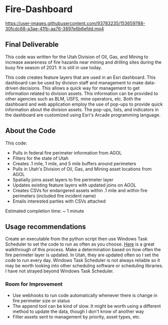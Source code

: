 # Fire-Dashboard

https://user-images.githubusercontent.com/93783235/153659788-30fcdc68-a3ae-41fb-aa76-3897e6b6efdd.mp4


## Final Deliverable

This code was written for the Utah Division of Oil, Gas, and Mining to increase awareness of fire hazards near mining and drilling sites during the busy fire season of 2021. It is still in use today. 

This code creates feature layers that are used in an Esri dashboard. This dashboard can be used by division staff and management to make data-driven decisions. This allows a quick way for management to get information related to division assets. This information can be provided to other agencies such as BLM, USFS, mine operators, etc. Both the dashboard and web application employ the use of pop-ups to provide quick information about the division assets. The pop-ups, lists, and indicators in the dashboard are customized using Esri's Arcade programming language.

## About the Code

This code:
* Pulls in federal fire perimeter information from AGOL
* Filters for the state of Utah
* Creates .1 mile, 1 mile, and 5 mile buffers around perimeters
* Pulls in Utah's Division of Oil, Gas, and Mining asset locations from AGOL
* Spatially joins asset layers to fire perimeter layer
* Updates existing feature layers with updated joins on AGOL
* Creates CSVs for endangered assets within .1 mile and within fire perimeters (included fire incident name)
* Emails interested parties with CSVs attached

Estimated completion time: ~ 1 minute

## Usage recommendations
Create an executable from the python script then use Windows Task Scheduler to set the code to run as often as you choose. [Here](https://datatofish.com/python-script-windows-scheduler/) is a great walkthrough of this process. Make a determination based on how often the fire perimeter layer is updated. In Utah, they are updated often so I set the code to run every day. Windows Task Scheduler is not always reliable so it may be worth looking into other scheduling software or scheduling libraries. I have not strayed beyond Windows Task Scheduler. 

### Room for Improvement
* Use webhooks to run code automatically whenever there is change in fire perimeter size or status
* The append tool can be kind of slow. It might be worth using a different method to update the data, though I don't know of another way
* Filter assets sent to management by priority, asset types, etc. 
